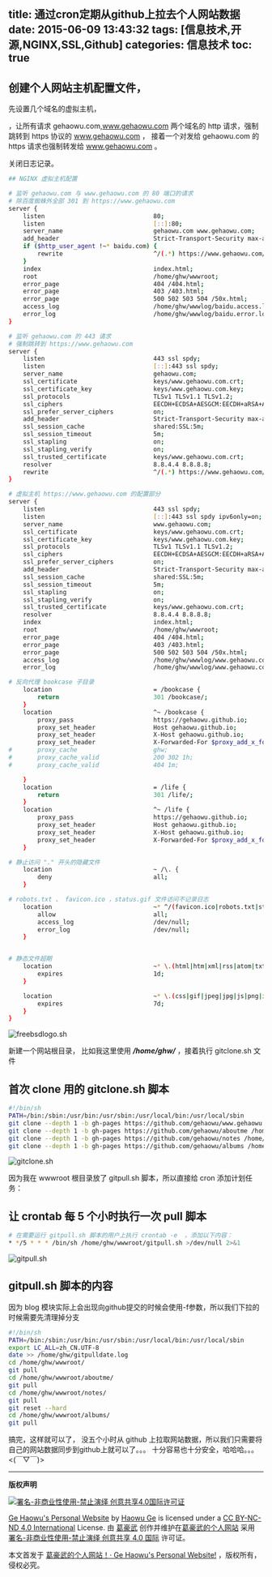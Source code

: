 title: 通过cron定期从github上拉去个人网站数据
date: 2015-06-09 13:43:32
tags: [信息技术,开源,NGINX,SSL,Github]
categories: 信息技术
toc: true
---

## 创建个人网站主机配置文件，

先设置几个域名的虚拟主机，

，让所有请求 gehaowu.com,www.gehaowu.com 两个域名的 http 请求，强制跳转到 https 协议的 www.gehaowu.com ，
接着一个对发给 gehaowu.com 的 https 请求也强制转发给 www.gehaowu.com 。

关闭日志记录。

<!-- more -->
```sh
## NGINX 虚拟主机配置

# 监听 gehaowu.com 与 www.gehaowu.com 的 80 端口的请求
# 除百度蜘蛛外全部 301 到 https://www.gehaowu.com
server {
    listen                              80;
    listen                              [::]:80;
    server_name                         gehaowu.com www.gehaowu.com;
    add_header                          Strict-Transport-Security max-age=31536000;
    if ($http_user_agent !~* baidu.com) {
        rewrite                         ^/(.*) https://www.gehaowu.com/$1 permanent;
    }
    index                               index.html;
    root                                /home/ghw/wwwroot;
    error_page                          404 /404.html;
    error_page                          403 /403.html;
    error_page                          500 502 503 504 /50x.html;
    access_log                          /home/ghw/wwwlog/baidu.access.log;
    error_log                           /home/ghw/wwwlog/baidu.error.log;
}

# 监听 gehaowu.com 的 443 请求
# 强制跳转到 https://www.gehaowu.com
server {
    listen                              443 ssl spdy;
    listen                              [::]:443 ssl spdy;
    server_name                         gehaowu.com;
    ssl_certificate                     keys/www.gehaowu.com.crt;
    ssl_certificate_key                 keys/www.gehaowu.com.key;
    ssl_protocols                       TLSv1 TLSv1.1 TLSv1.2;
    ssl_ciphers                         EECDH+ECDSA+AESGCM:EECDH+aRSA+AESGCM:EECDH+ECDSA+SHA256:EECDH+aRSA+SHA256:EECDH+ECDSA+SHA384:EECDH+ECDSA+SHA256:EECDH+aRSA+SHA384:EDH+aRSA+AESGCM:EDH+aRSA+SHA256:EDH+aRSA:EECDH:!DH:!aNULL:!eNULL:!MEDIUM:!LOW:!3DES:!MD5:!EXP:!PSK:!SRP:!DSS:!RC4:!SEED;
    ssl_prefer_server_ciphers           on;
    add_header                          Strict-Transport-Security max-age=31536000;
    ssl_session_cache                   shared:SSL:5m;
    ssl_session_timeout                 5m;
    ssl_stapling                        on;
    ssl_stapling_verify                 on;
    ssl_trusted_certificate             keys/www.gehaowu.com.crt;
    resolver                            8.8.4.4 8.8.8.8;
    rewrite                             ^/(.*) https://www.gehaowu.com/$1 permanent;
}

# 虚拟主机 https://www.gehaowu.com 的配置部分
server {
    listen                              443 ssl spdy;
    listen                              [::]:443 ssl spdy ipv6only=on;
    server_name                         www.gehaowu.com;
    ssl_certificate                     keys/www.gehaowu.com.crt;
    ssl_certificate_key                 keys/www.gehaowu.com.key;
    ssl_protocols                       TLSv1 TLSv1.1 TLSv1.2;
    ssl_ciphers                         EECDH+ECDSA+AESGCM:EECDH+aRSA+AESGCM:EECDH+ECDSA+SHA256:EECDH+aRSA+SHA256:EECDH+ECDSA+SHA384:EECDH+ECDSA+SHA256:EECDH+aRSA+SHA384:EDH+aRSA+AESGCM:EDH+aRSA+SHA256:EDH+aRSA:EECDH:!DH:!aNULL:!eNULL:!MEDIUM:!LOW:!3DES:!MD5:!EXP:!PSK:!SRP:!DSS:!RC4:!SEED;
    ssl_prefer_server_ciphers           on;
    add_header                          Strict-Transport-Security max-age=31536000;
    ssl_session_cache                   shared:SSL:5m;
    ssl_session_timeout                 5m;
    ssl_stapling                        on;
    ssl_stapling_verify                 on;
    ssl_trusted_certificate             keys/www.gehaowu.com.crt;
    resolver                            8.8.4.4 8.8.8.8;
    index                               index.html;
    root                                /home/ghw/wwwroot;
    error_page                          404 /404.html;
    error_page                          403 /403.html;
    error_page                          500 502 503 504 /50x.html;
    access_log                          /home/ghw/wwwlog/www.gehaowu.com.access.log;
    error_log                           /home/ghw/wwwlog/www.gehaowu.com.error.log;

# 反向代理 bookcase 子目录
    location                            = /bookcase {
        return                          301 /bookcase/;
    }
    location                            ^~ /bookcase {
        proxy_pass                      https://gehaowu.github.io;
        proxy_set_header                Host gehaowu.github.io;
        proxy_set_header                X-Host gehaowu.github.io;
        proxy_set_header                X-Forwarded-For $proxy_add_x_forwarded_for;
#       proxy_cache                     ghw;
#       proxy_cache_valid               200 302 1h;
#       proxy_cache_valid               404 1m;

    }
    location                            = /life {
        return                          301 /life/;
    }
    location                            ^~ /life {
        proxy_pass                      https://gehaowu.github.io;
        proxy_set_header                Host gehaowu.github.io;
        proxy_set_header                X-Host gehaowu.github.io;
        proxy_set_header                X-Forwarded-For $proxy_add_x_forwarded_for;
    }

# 静止访问 "." 开头的隐藏文件
    location                            ~ /\. {
        deny                            all;
    }

# robots.txt 、 favicon.ico ，status.gif 文件访问不记录日志
    location                            ~* ^/(favicon.ico|robots.txt|status.gif)$ {
        allow                           all;
        access_log                      /dev/null;
        error_log                       /dev/null;
    }


# 静态文件超期
    location                            ~* \.(html|htm|xml|rss|atom|txt|xhtml)$ {
        expires                         1d;
    }

    location                            ~* \.(css|gif|jpeg|jpg|js|png|ico|bmp|svg|doc|pdf|mp3|ogg|mp4|mpeg|webm|eot|ttf|woff)$ {
        expires                         7d;
    }
}
```

![freebsdlogo.sh](https://dn-nimages.qbox.me/2015/06/freebsd_gehaowu.com.png)



新建一个网站根目录， 比如我这里使用 ***/home/ghw/*** ，接着执行 gitclone.sh 文件


## 首次 clone 用的 gitclone.sh 脚本

```sh
#!/bin/sh
PATH=/bin:/sbin:/usr/bin:/usr/sbin:/usr/local/bin:/usr/local/sbin
git clone --depth 1 -b gh-pages https://github.com/gehaowu/www.gehaowu.com /home/ghw/wwwroot
git clone --depth 1 -b gh-pages https://github.com/gehaowu/aboutme /home/ghw/wwwroot/aboutme
git clone --depth 1 -b gh-pages https://github.com/gehaowu/notes /home/ghw/wwwroot/notes
git clone --depth 1 -b gh-pages https://github.com/gehaowu/albums /home/ghw/wwwroot/albums
```

![gitclone.sh](https://dn-nimages.qbox.me/2015/06/gitclone_gehaowu.com.png)


因为我在 wwwroot 根目录放了 gitpull.sh 脚本，所以直接给 cron 添加计划任务：

## 让 crontab 每 5 个小时执行一次 pull 脚本

```sh
# 在需要运行 gitpull.sh 脚本的用户上执行 crontab -e  ，添加以下内容：
* */5 * * * /bin/sh /home/ghw/wwwroot/gitpull.sh >/dev/null 2>&1
```

![gitpull.sh](https://dn-nimages.qbox.me/2015/06/gitpull_gehaowu.com.png)

## gitpull.sh 脚本的内容

因为 blog 模块实际上会出现向github提交的时候会使用-f参数，所以我们下拉的时候需要先清理掉分支
```sh
#!/bin/sh
PATH=/bin:/sbin:/usr/bin:/usr/sbin:/usr/local/bin:/usr/local/sbin
export LC_ALL=zh_CN.UTF-8
date >> /home/ghw/gitpulldate.log
cd /home/ghw/wwwroot/
git pull
cd /home/ghw/wwwroot/aboutme/
git pull
cd /home/ghw/wwwroot/notes/
git pull
git reset --hard
cd /home/ghw/wwwroot/albums/
git pull
```


搞完，这样就可以了，
没五个小时从 github 上拉取网站数据，所以我们只需要将自己的网站数据同步到github上就可以了。。。
十分容易也十分安全，哈哈哈。。。<(￣▽￣)>



--------------------
**版权声明**

<a href="https://creativecommons.org/licenses/by-nc-nd/4.0/deed.zh"><img src="https://dn-nimages.qbox.me/other/CC-BY-SA-ND.png" alt="署名-非商业性使用-禁止演绎 创意共享4.0国际许可证" /></a>

[Ge Haowu's Personal Website](//www.gehaowu.com/) by [Haowu Ge](//www.gehaowu.com/aboutme/) is licensed under a [CC BY-NC-ND 4.0 International](https://creativecommons.org/licenses/by-nc-nd/4.0/deed.zh) License.
由 [葛豪武](//www.gehaowu.com/aboutme/) 创作并维护在[葛豪武的个人网站](//www.gehaowu.com/) 采用 [署名-非商业性使用-禁止演绎 创意共享 4.0 国际](https://creativecommons.org/licenses/by-nc-nd/4.0/deed.zh) 许可证。


本文首发于 [葛豪武的个人网站！· Ge Haowu's Personal Website!](//www.gehaowu.com/) ，版权所有，侵权必究。